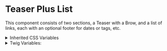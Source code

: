 <!-- This is the general documentation layout. Add or remove any sections as needed, but try to stay consistent across components. -->
# Teaser Plus List

This component consists of two sections, a Teaser with a Brow, and a list of links, each with an optional footer for dates or tags, etc.

<details>
  <summary>Inherited CSS Variables</summary>
  `--accent-color`: for the brow and the dividing border.
</details>

<details>
  <summary>Twig Variables:</summary>
  ```
  teaser: {
    brow_data: {
      part_one: 'Orders',
      part_two: 'July 12, 2022',
          },
    heading: "2DCA Protocols for In-Person Oral Argument",
    text: "The Second Appellate District's Division Two will hear oral arguments in the courtroom on May 19, 2022. Access to the courtroom will be limited to the..."
  },
  list_items: [
    {
      link: {
        label: "Job Announcement – Appellate Court Attorney",
        href: "#"
      },
      footer: "May 25, 2022"
    },
    {
      link: {
        label: "Second District Court of Appeal to resume in‑person arguments effective May 2022",
        href: "#"
      },
      footer: "May 25, 2022"
    }
  ],
  ```
</details>
